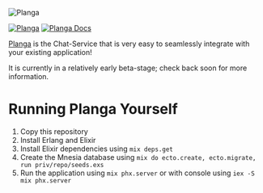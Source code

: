 ![Planga](logo_planga2-with-text-rainbow-black.png)

[![Planga](https://img.shields.io/badge/%F0%9F%98%8E%20planga-chat-ff00ff.svg)](http://www.planga.io/)
[![Planga Docs](https://img.shields.io/badge/planga-docs-lightgrey.svg)](http://www.planga.io/docs)

[Planga](https://planga.io) is the Chat-Service that is very easy to seamlessly integrate with your existing application!


It is currently in a relatively early beta-stage; check back soon for more information.


# Running Planga Yourself

1. Copy this repository
2. Install Erlang and Elixir
3. Install Elixir dependencies using `mix deps.get`
4. Create the Mnesia database using `mix do ecto.create, ecto.migrate, run priv/repo/seeds.exs`
5. Run the application using `mix phx.server` or with console using `iex -S mix phx.server`
